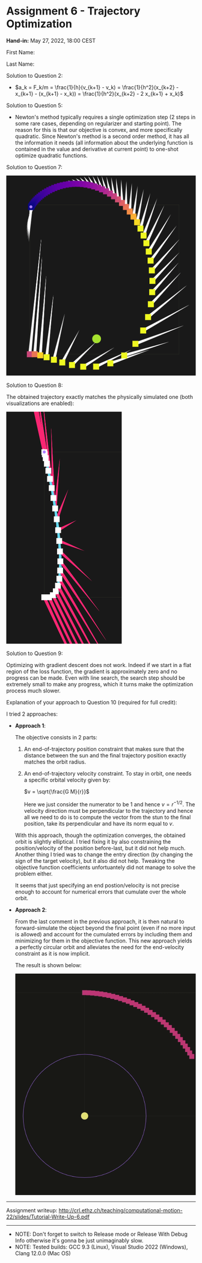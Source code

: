 # Assignment 6 - Trajectory Optimization

**Hand-in:** May 27, 2022, 18:00 CEST 

First Name:

Last Name:

Solution to Question 2:

* $a_k = F_k/m = \frac{1}{h}(v_{k+1} - v_k) = \frac{1}{h^2}(x_{k+2} - x_{k+1} - (x_{k+1} - x_k)) = \frac{1}{h^2}(x_{k+2} - 2 x_{k+1} + x_k)$

Solution to Question 5:

* Newton's method typically requires a single optimization step (2 steps in some rare cases, depending on regularizer and starting point). The reason for this is that our objective is convex, and more specifically quadratic. Since Newton's method is a second order method, it has all the information it needs (all information about the underlying function is contained in the value and derivative at current point) to one-shot optimize quadratic functions.

Solution to Question 7:

![Shooting trajectory optimized using GD](res/shooting_trajectory.png)

Solution to Question 8:

The obtained trajectory exactly matches the physically simulated one (both visualizations are enabled):

![Shooting trajectory optimized using GD](res/transcription_trajectory.png)

Solution to Question 9:

Optimizing with gradient descent does not work. Indeed if we start in a flat region of the loss function, the gradient is approximately zero and no progress can be made. Even with line search, the search step should be extremely small to make any progress, which it turns make the optimization process much slower.

Explanation of your approach to Question 10 (required for full credit):

I tried 2 approaches:
  * **Approach 1**:

    The objective consists in 2 parts:

      1. An end-of-trajectory position constraint that makes sure that the distance between the sun and the final trajectory position exactly matches the orbit radius.
      2. An end-of-trajectory velocity constraint. To stay in orbit, one needs a specific orbital velocity given by:

          $v = \sqrt{\frac{G M}{r}}$

          Here we just consider the numerator to be 1 and hence $v = r^{-1/2}$. The velocity direction must be perpendicular to the trajectory and hence all we need to do is to compute the vector from the stun to the final position, take its perpendicular and have its norm equal to $v$.

    With this approach, though the optimization converges, the obtained orbit is slightly elliptical. I tried fixing it by also constraining the position/velocity of the position before-last, but it did not help much. Another thing I tried was to change the entry direction (by changing the sign of the target velocity), but it also did not help. Tweaking the objective function coefficients unfortuantely did not manage to solve the problem either.

    It seems that just specifying an end postion/velocity is not precise enough to account for
    numerical errors that cumulate over the whole orbit.
  
  * **Approach 2**:

    From the last comment in the previous approach, it is then natural to forward-simulate the object
    beyond the final point (even if no more input is allowed) and account for the cumulated errors
    by including them and minimizing for them in the objective function. This new approach yields
    a perfectly circular orbit and alleviates the need for the end-velocity constraint as it is
    now implicit.

    The result is shown below:

    ![Orbit entry](res/challenge.gif)

---

Assignment writeup: http://crl.ethz.ch/teaching/computational-motion-22/slides/Tutorial-Write-Up-6.pdf

---

- NOTE: Don't forget to switch to Release mode or Release With Debug Info otherwise it's gonna be just unimaginably slow.
- NOTE: Tested builds: GCC 9.3 (Linux), Visual Studio 2022 (Windows), Clang 12.0.0 (Mac OS)
